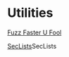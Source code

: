 # Utilities

<a href="https://repology.org/project/ffuf/versions">	Fuzz Faster U Fool</a>

<a href="https://repology.org/project/seclists/versions">	SecLists</a>SecLists 
